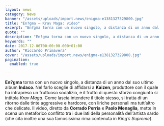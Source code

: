 ```yaml
---
layout: news
category: News
banner: "/assets/uploads/import.news/enigma-e1381327329800.jpg"
title: "En?gma – Krav Maga: video"
excerpt: "En?gma torna con un nuovo singolo, a distanza di un anno dal suo ultimo album Indaco. Nel farlo sceglie di affidarsi a Kaizen, produttore con il quale ha intrapreso un fruttuoso sodalizio, e il frutto di questo sforzo congiunto si intitola Krav Maga. Come lascia intendere il titolo stesso, si tratta di un ritorno dalle [&hellip"
quote: ""
description: "En?gma torna con un nuovo singolo, a distanza di un anno dal suo ultimo album Indaco. Nel farlo sceglie di affidarsi a Kaizen, produttore con il quale ha intrapreso un fruttuoso sodalizio, e il frutto di questo sforzo congiunto si intitola Krav Maga. Come lascia intendere il titolo stesso, si tratta di un ritorno dalle [&hellip"
keywords: ""
date: 2017-12-06T00:00:00.000+01:00
author: "Riccardo Primavera"
cover: "/assets/uploads/import.news/enigma-e1381327329800.jpg"
pagination:
  enabled: true

---
```


**En?gma** torna con un nuovo singolo, a distanza di un anno dal suo ultimo album **Indaco**. Nel farlo sceglie di affidarsi a **Kaizen**, produttore con il quale ha intrapreso un fruttuoso sodalizio, e il frutto di questo sforzo congiunto si intitola _Krav Maga_. Come lascia intendere il titolo stesso, si tratta di un ritorno dalle tinte aggressive e hardcore, con liriche personali ma tutt’altro che delicate. Il video, diretto da **Corrado Perria** e **Paolo Menaglia**, mette in scena un metaforico conflitto tra i due lati della personalità dell’artista sardo (che cita inoltre una sua famosissima rima contenuta in _King’s Supreme_).